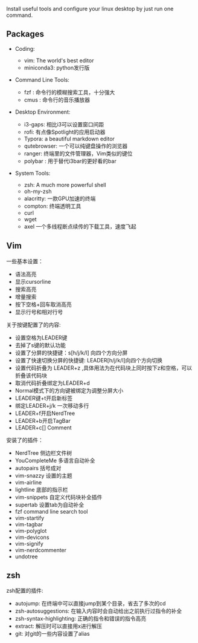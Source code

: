 Install useful tools and configure your linux desktop by just run one command.

## Packages
- Coding:
    - vim: The world's best editor
    - miniconda3: python发行版

            
- Command Line Tools:
    - fzf   : 命令行的模糊搜索工具，十分强大
    - cmus  : 命令行的音乐播放器

            
- Desktop Environment:
    - i3-gaps: 相比i3可以设置窗口间距
    - rofi: 有点像Spotlight的应用启动器
    - Typora: a beautiful markdown editor
    - qutebrowser: 一个可以纯键盘操作的浏览器
    - ranger: 终端里的文件管理器，Vim类似的键位
    - polybar : 用于替代i3bar的更好看的bar



- System Tools:
    - zsh: A much more powerful shell
    - oh-my-zsh 
    - alacritty: 一款GPU加速的终端
    - compton: 终端透明工具
    - curl
    - wget
    - axel 一个多线程断点续传的下载工具，速度飞起


## Vim
一些基本设置：
- 语法高亮
- 显示cursorline
- 搜索高亮
- 增量搜索
- 按下空格+回车取消高亮
- 显示行号和相对行号

关于按键配置了的内容:
- 设置空格为LEADER键
- 去掉了s键的默认功能
- 设置了分屏的快捷键：s[h/j/k/l] 向四个方向分屏
- 设置了快速切换分屏的快捷键: LEADER[h/j/k/l]向四个方向切换
- 设置代码折叠为 LEADER+z ,具体用法为在代码块上同时按下z和空格，可以折叠该代码块
- 取消代码折叠绑定为LEADER+d
- Normal模式下的方向键被绑定为调整分屏大小
- LEADER键+t开启新标签
- 绑定LEADER+j/k 一次移动多行
- LEADER+f开启NerdTree
- LEADER+b开启TagBar
- LEADER+c[] Comment

安装了的插件：
- NerdTree 侧边栏文件树
- YouCompleteMe 多语言自动补全
- autopairs 括号成对
- vim-snazzy 设置的主题
- vim-airline
- lightline 底部的指示栏
- vim-snippets      自定义代码块补全插件
- supertab    设置tab为自动补全
- fzf command line search tool
- vim-startify
- vim-tagbar
- vim-polyglot 
- vim-devicons
- vim-signify
- vim-nerdcommenter
- undotree


## zsh
zsh配置的插件:
- autojump: 在终端中可以直接jump到某个目录，省去了多次的cd
- zsh-autosuggestions: 在输入内容时会自动给出之前执行过指令的补全
- zsh-syntax-highlighting: 正确的指令和错误的指令高亮
- extract: 解压时可以直接用x进行解压
- git: 对git的一些内容设置了alias
